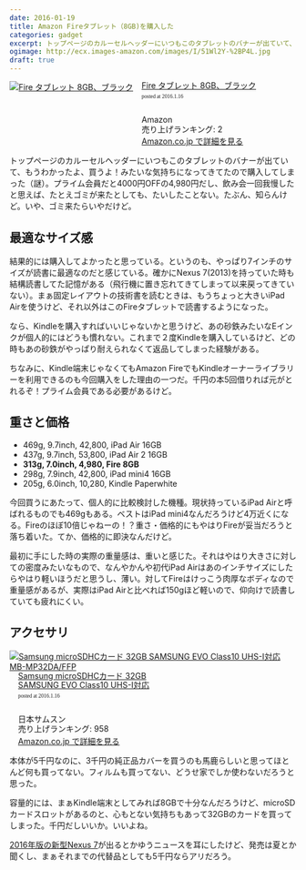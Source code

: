 ```yaml
---
date: 2016-01-19
title: Amazon Fireタブレット（8GB)を購入した
categories: gadget
excerpt: トップページのカルーセルヘッダーにいつもこのタブレットのバナーが出ていて、もうわかったよ、買うよ！みたいな気持ちになってきてたので購入してしまった（謎）
ogimage: http://ecx.images-amazon.com/images/I/51Wl2Y-%2BP4L.jpg
draft: true
---
```



<div class="azlink-box"><div class="azlink-image" style="float:left"><a href="http://www.amazon.co.jp/exec/obidos/ASIN/B00Y3TMKKM/warikiru-22/" name="azlinklink" target="_blank"><img src="http://ecx.images-amazon.com/images/I/51Wl2Y-%2BP4L._SL160_.jpg" alt="Fire タブレット 8GB、ブラック" style="border:none" /></a></div><div class="azlink-info" style="float:left;margin-left:15px;line-height:120%"><div class="azlink-name" style="margin-bottom:10px;line-height:120%"><a href="http://www.amazon.co.jp/exec/obidos/ASIN/B00Y3TMKKM/warikiru-22/" name="azlinklink" target="_blank">Fire タブレット 8GB、ブラック</a><div class="azlink-powered-date" style="font-size:7pt;margin-top:5px;font-family:verdana;line-height:120%">posted at 2016.1.16</div></div><div class="azlink-detail"><br />Amazon<br />売り上げランキング: 2<br /></div><div class="azlink-link" style="margin-top:5px"><a href="http://www.amazon.co.jp/exec/obidos/ASIN/B00Y3TMKKM/warikiru-22/" target="_blank">Amazon.co.jp で詳細を見る</a></div></div><div class="azlink-footer" style="clear:left"></div></div>

トップページのカルーセルヘッダーにいつもこのタブレットのバナーが出ていて、もうわかったよ、買うよ！みたいな気持ちになってきてたので購入してしまった（謎）。プライム会員だと4000円OFFの4,980円だし、飲み会一回我慢したと思えば、たとえゴミが来たとしても、たいしたことない。たぶん、知らんけど。いや、ゴミ来たらいやだけど。

## 最適なサイズ感

結果的には購入してよかったと思っている。というのも、やっぱり7インチのサイズが読書に最適なのだと感じている。確かにNexus 7(2013)を持っていた時も結構読書してた記憶がある（飛行機に置き忘れてきてしまって以来戻ってきていない）。まぁ固定レイアウトの技術書を読むときは、もうちょっと大きいiPad Airを使うけど、それ以外はこのFireタブレットで読書するようになった。

なら、Kindleを購入すればいいじゃないかと思うけど、あの砂鉄みたいなEインクが個人的にはどうも慣れない。これまで２度Kindleを購入しているけど、どの時もあの砂鉄がやっぱり耐えられなくて返品してしまった経験がある。

ちなみに、Kindle端末じゃなくてもAmazon FireでもKindleオーナーライブラリーを利用できるのも今回購入をした理由の一つだ。千円の本5回借りれば元がとれるぞ！プライム会員である必要があるけど。

## 重さと価格

+ 469g, 9.7inch, 42,800, iPad Air 16GB
+ 437g, 9.7inch, 53,800, iPad Air 2 16GB
+ __313g, 7.0inch,  4,980, Fire 8GB__
+ 298g, 7.9inch, 42,800, iPad mini4 16GB
+ 205g, 6.0inch, 10,280, Kindle Paperwhite

今回買うにあたって、個人的に比較検討した機種。現状持っているiPad Airと呼ばれるものでも469gもある。ベストはiPad mini4なんだろうけど4万近くになる。Fireのほぼ10倍じゃねーの！？重さ・価格的にもやはりFireが妥当だろうと落ち着いた。てか、価格的に即決なんだけど。

最初に手にした時の実際の重量感は、重いと感じた。それはやはり大きさに対しての密度みたいなもので、なんやかんや初代iPad Airはあのインチサイズにしたらやはり軽いほうだと思うし、薄い。対してFireはけっこう肉厚なボディなので重量感があるが、実際はiPad Airと比べれば150gほど軽いので、仰向けで読書していても疲れにくい。

## アクセサリ

<div class="azlink-box"><div class="azlink-image" style="float:left"><a href="http://www.amazon.co.jp/exec/obidos/ASIN/B017SMDMRK/warikiru-22/ref=nosim/" name="azlinklink" target="_blank"><img src="http://ecx.images-amazon.com/images/I/41Nj30cf6fL._SL160_.jpg" alt="Samsung microSDHCカード 32GB SAMSUNG EVO Class10 UHS-I対応 MB-MP32DA/FFP" style="border:none" /></a></div><div class="azlink-info" style="float:left;margin-left:15px;line-height:120%"><div class="azlink-name" style="margin-bottom:10px;line-height:120%"><a href="http://www.amazon.co.jp/exec/obidos/ASIN/B017SMDMRK/warikiru-22/ref=nosim/" name="azlinklink" target="_blank">Samsung microSDHCカード 32GB<br>SAMSUNG EVO Class10 UHS-I対応</a><div class="azlink-powered-date" style="font-size:7pt;margin-top:5px;font-family:verdana;line-height:120%">posted at 2016.1.16</div></div><div class="azlink-detail"><br />日本サムスン<br />売り上げランキング: 958<br /></div><div class="azlink-link" style="margin-top:5px"><a href="http://www.amazon.co.jp/exec/obidos/ASIN/B017SMDMRK/warikiru-22/ref=nosim/" target="_blank">Amazon.co.jp で詳細を見る</a></div></div><div class="azlink-footer" style="clear:left"></div></div>

本体が5千円なのに、3千円の純正品カバーを買うのも馬鹿らしいと思ってほとんど何も買ってない。フィルムも買ってない、どうせ家でしか使わないだろうと思った。

容量的には、まぁKindle端末としてみれば8GBで十分なんだろうけど、microSDカードスロットがあるのと、心もとない気持ちもあって32GBのカードを買ってしまった。千円だしいいか。いいよね。

[2016年版の新型Nexus 7](http://sumahoinfo.com/nexus7-2016-model-release-may-cpu-spec-memory)が出るとかゆうニュースを耳にしたけど、発売は夏とか聞くし、まぁそれまでの代替品としても5千円ならアリだろう。
